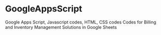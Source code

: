 # GoogleAppsScript
Google Apps Script, Javascript codes, HTML, CSS codes
Codes for Billing and Inventory Management Solutions in Google Sheets

